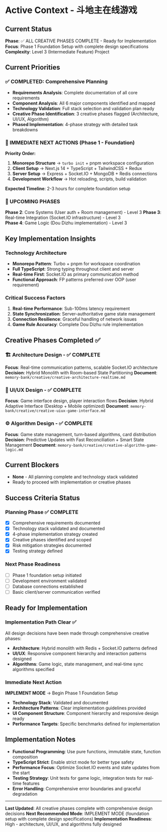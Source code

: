 # Active Context - 斗地主在线游戏

## Current Status
**Phase**: ✅ ALL CREATIVE PHASES COMPLETE - Ready for Implementation
**Focus**: Phase 1 Foundation Setup with complete design specifications
**Complexity**: Level 3 (Intermediate Feature) Project

## Current Priorities

### ✅ COMPLETED: Comprehensive Planning
- **Requirements Analysis**: Complete documentation of all core requirements
- **Component Analysis**: All 6 major components identified and mapped
- **Technology Validation**: Full stack selection and validation plan ready
- **Creative Phase Identification**: 3 creative phases flagged (Architecture, UI/UX, Algorithm)
- **Phased Implementation**: 4-phase strategy with detailed task breakdowns

### 🎯 IMMEDIATE NEXT ACTIONS (Phase 1 - Foundation)

**Priority Order:**
1. **Monorepo Structure** → `turbo init` + pnpm workspace configuration
2. **Client Setup** → Next.js 14 + TypeScript + TailwindCSS + Redux
3. **Server Setup** → Express + Socket.IO + MongoDB + Redis connections
4. **Development Workflow** → Hot reloading, scripts, build validation

**Expected Timeline**: 2-3 hours for complete foundation setup

### 🔄 UPCOMING PHASES

**Phase 2**: Core Systems (User auth + Room management) - Level 3
**Phase 3**: Real-time Integration (Socket.IO infrastructure) - Level 3  
**Phase 4**: Game Logic (Dou Dizhu implementation) - Level 3

## Key Implementation Insights

### Technology Architecture
- **Monorepo Pattern**: Turbo + pnpm for workspace coordination
- **Full TypeScript**: Strong typing throughout client and server
- **Real-time First**: Socket.IO as primary communication method
- **Functional Approach**: FP patterns preferred over OOP (user requirement)

### Critical Success Factors
1. **Real-time Performance**: Sub-100ms latency requirement
2. **State Synchronization**: Server-authoritative game state management
3. **Connection Resilience**: Graceful handling of network issues
4. **Game Rule Accuracy**: Complete Dou Dizhu rule implementation

## Creative Phases Completed ✅

### 🏗️ Architecture Design - ✅ COMPLETE
**Focus**: Real-time communication patterns, scalable Socket.IO architecture
**Decision**: Hybrid Monolith with Room-based State Partitioning
**Document**: `memory-bank/creative/creative-architecture-realtime.md`

### 🎨 UI/UX Design - ✅ COMPLETE
**Focus**: Game interface design, player interaction flows
**Decision**: Hybrid Adaptive Interface (Desktop + Mobile optimized)
**Document**: `memory-bank/creative/creative-uiux-game-interface.md`

### ⚙️ Algorithm Design - ✅ COMPLETE
**Focus**: Game state management, turn-based algorithms, card distribution
**Decision**: Predictive Updates with Fast Reconciliation + Smart State Management
**Document**: `memory-bank/creative/creative-algorithm-game-logic.md`

## Current Blockers
- **None** - All planning complete and technology stack validated
- Ready to proceed with implementation or creative phases

## Success Criteria Status

### Planning Phase ✅ COMPLETE
- [x] Comprehensive requirements documented
- [x] Technology stack validated and documented
- [x] 4-phase implementation strategy created
- [x] Creative phases identified and scoped
- [x] Risk mitigation strategies documented
- [x] Testing strategy defined

### Next Phase Readiness
- [ ] Phase 1 foundation setup initiated
- [ ] Development environment validated
- [ ] Database connections established
- [ ] Basic client/server communication verified

## Ready for Implementation

### Implementation Path Clear ✅
All design decisions have been made through comprehensive creative phases:
- **Architecture**: Hybrid monolith with Redis + Socket.IO patterns defined
- **UI/UX**: Responsive component hierarchy and interaction patterns designed  
- **Algorithms**: Game logic, state management, and real-time sync algorithms specified

### Immediate Next Action
**IMPLEMENT MODE** → Begin Phase 1 Foundation Setup
- **Technology Stack**: Validated and documented
- **Architecture Patterns**: Clear implementation guidelines provided
- **UI Component Structure**: Component hierarchy and responsive design ready
- **Performance Targets**: Specific benchmarks defined for implementation

## Implementation Notes
- **Functional Programming**: Use pure functions, immutable state, function composition
- **TypeScript Strict**: Enable strict mode for better type safety
- **Performance Focus**: Optimize Socket.IO events and state updates from the start
- **Testing Strategy**: Unit tests for game logic, integration tests for real-time features
- **Error Handling**: Comprehensive error boundaries and graceful degradation

---
**Last Updated**: All creative phases complete with comprehensive design decisions
**Next Recommended Mode**: IMPLEMENT MODE (foundation setup with complete design specifications)
**Implementation Readiness**: High - architecture, UI/UX, and algorithms fully designed
